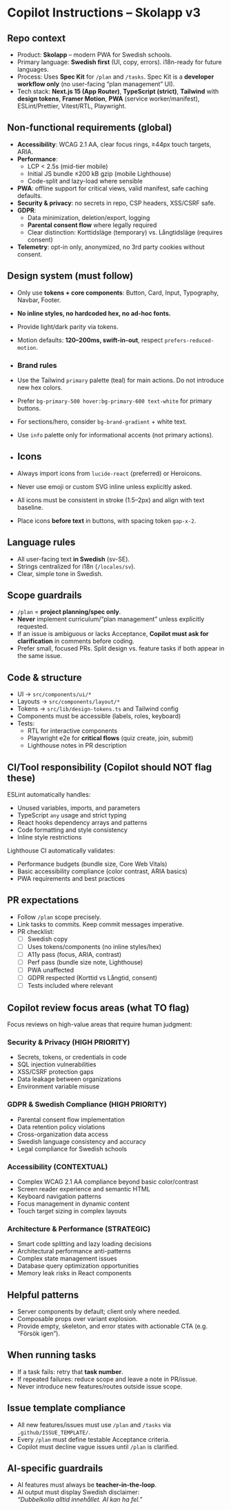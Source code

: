 # Copilot Instructions – Skolapp v3

## Repo context
- Product: **Skolapp** – modern PWA for Swedish schools.
- Primary language: **Swedish first** (UI, copy, errors). i18n-ready for future languages.
- Process: Uses **Spec Kit** for `/plan` and `/tasks`. Spec Kit is a **developer workflow only** (no user-facing “plan management” UI).
- Tech stack: **Next.js 15 (App Router)**, **TypeScript (strict)**, **Tailwind** with **design tokens**, **Framer Motion**, **PWA** (service worker/manifest), ESLint/Prettier, Vitest/RTL, Playwright.

## Non-functional requirements (global)
- **Accessibility**: WCAG 2.1 AA, clear focus rings, ≥44px touch targets, ARIA.
- **Performance**:
  - LCP < 2.5s (mid-tier mobile)
  - Initial JS bundle ≤200 kB gzip (mobile Lighthouse)
  - Code-split and lazy-load where sensible
- **PWA**: offline support for critical views, valid manifest, safe caching defaults.
- **Security & privacy**: no secrets in repo, CSP headers, XSS/CSRF safe.
- **GDPR**:
  - Data minimization, deletion/export, logging
  - **Parental consent flow** where legally required
  - Clear distinction: Korttidsläge (temporary) vs. Långtidsläge (requires consent)
- **Telemetry**: opt-in only, anonymized, no 3rd party cookies without consent.

## Design system (must follow)
- Only use **tokens + core components**: Button, Card, Input, Typography, Navbar, Footer.
- **No inline styles, no hardcoded hex, no ad-hoc fonts.**
- Provide light/dark parity via tokens.
- Motion defaults: **120–200ms, swift-in-out**, respect `prefers-reduced-motion`.

- ### Brand rules
- Use the Tailwind `primary` palette (teal) for main actions. Do not introduce new hex colors.
- Prefer `bg-primary-500 hover:bg-primary-600 text-white` for primary buttons.
- For sections/hero, consider `bg-brand-gradient` + white text.
- Use `info` palette only for informational accents (not primary actions).

- ## Icons
- Always import icons from `lucide-react` (preferred) or Heroicons.
- Never use emoji or custom SVG inline unless explicitly asked.
- All icons must be consistent in stroke (1.5–2px) and align with text baseline.
- Place icons **before text** in buttons, with spacing token `gap-x-2`.

## Language rules
- All user-facing text **in Swedish** (sv-SE).
- Strings centralized for i18n (`/locales/sv`).
- Clear, simple tone in Swedish.

## Scope guardrails
- `/plan` = **project planning/spec only**.
- **Never** implement curriculum/“plan management” unless explicitly requested.
- If an issue is ambiguous or lacks Acceptance, **Copilot must ask for clarification** in comments before coding.
- Prefer small, focused PRs. Split design vs. feature tasks if both appear in the same issue.

## Code & structure
- UI → `src/components/ui/*`
- Layouts → `src/components/layout/*`
- Tokens → `src/lib/design-tokens.ts` and Tailwind config
- Components must be accessible (labels, roles, keyboard)
- Tests:
  - RTL for interactive components
  - Playwright e2e for **critical flows** (quiz create, join, submit)
  - Lighthouse notes in PR description

## CI/Tool responsibility (Copilot should NOT flag these)
ESLint automatically handles:
- Unused variables, imports, and parameters
- TypeScript `any` usage and strict typing
- React hooks dependency arrays and patterns
- Code formatting and style consistency
- Inline style restrictions

Lighthouse CI automatically validates:
- Performance budgets (bundle size, Core Web Vitals)
- Basic accessibility compliance (color contrast, ARIA basics)
- PWA requirements and best practices

## PR expectations
- Follow `/plan` scope precisely.
- Link tasks to commits. Keep commit messages imperative.
- PR checklist:
  - [ ] Swedish copy
  - [ ] Uses tokens/components (no inline styles/hex)
  - [ ] A11y pass (focus, ARIA, contrast)
  - [ ] Perf pass (bundle size note, Lighthouse)
  - [ ] PWA unaffected
  - [ ] GDPR respected (Korttid vs Långtid, consent)
  - [ ] Tests included where relevant

## Copilot review focus areas (what TO flag)
Focus reviews on high-value areas that require human judgment:

### Security & Privacy (HIGH PRIORITY)
- Secrets, tokens, or credentials in code
- SQL injection vulnerabilities  
- XSS/CSRF protection gaps
- Data leakage between organizations
- Environment variable misuse

### GDPR & Swedish Compliance (HIGH PRIORITY)
- Parental consent flow implementation
- Data retention policy violations
- Cross-organization data access
- Swedish language consistency and accuracy
- Legal compliance for Swedish schools

### Accessibility (CONTEXTUAL)
- Complex WCAG 2.1 AA compliance beyond basic color/contrast
- Screen reader experience and semantic HTML
- Keyboard navigation patterns
- Focus management in dynamic content
- Touch target sizing in complex layouts

### Architecture & Performance (STRATEGIC)
- Smart code splitting and lazy loading decisions
- Architectural performance anti-patterns
- Complex state management issues
- Database query optimization opportunities
- Memory leak risks in React components

## Helpful patterns
- Server components by default; client only where needed.
- Composable props over variant explosion.
- Provide empty, skeleton, and error states with actionable CTA (e.g. “Försök igen”).

## When running tasks
- If a task fails: retry that **task number**.
- If repeated failures: reduce scope and leave a note in PR/issue.
- Never introduce new features/routes outside issue scope.

## Issue template compliance
- All new features/issues must use `/plan` and `/tasks` via `.github/ISSUE_TEMPLATE/`.
- Every `/plan` must define testable Acceptance criteria.
- Copilot must decline vague issues until `/plan` is clarified.

## AI-specific guardrails
- AI features must always be **teacher-in-the-loop**.
- AI output must display Swedish disclaimer:  
  *“Dubbelkolla alltid innehållet. AI kan ha fel.”*
